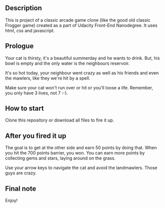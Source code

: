 ## Description

This is project of a classic arcade game clone (like the good old classic Frogger game) created as a part of Udacity Front-End Nanodegree. It uses html, css and javascript.

## Prologue

Your cat is thirsty, it's a beautiful summerday and he wants to drink. But, his bowl is empty and the only water is the neighbours reservoir. 

It's so hot today, your neighbour went crazy as well as his friends and even the mawlers, like they we're hit by a spell.

Make sure your cat won't run over or hit or you'll loose a life. Remember, you only have 3 lives, not 7 :-).


## How to start

Clone this repository or download all files to fire it up.

## After you fired it up

The goal is to get at the other side and earn 50 points by doing that. When you hit the 700 points barrier, you won.
You can earn more points by collecting gems and stars, laying
around on the grass.

Use your arrow keys to navigate the cat and avoid the landmawlers. Those guys are crazy.

## Final note

Enjoy!




